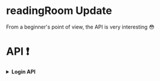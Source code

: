 # readingRoom Update

From a beginner's point of view, the API is very interesting :flushed:

# API :exclamation:

<details>
<summary><b>Login API</b></summary>
 
1. kakao-login API = Complete ☑️ <br />
@react-native-seoul/kakao-login
reference data: https://www.npmjs.com/package/@react-native-seoul/kakao-login/v/3.0.0

## Development Story :question:

As a competitive project preparation task currently underway in the "Mars" club, we recorded various processes that occurred during API learning. 👍 

At that time, there were many difficulties, such as encountering various errors and spending a long time with minor errors, but it was a good experience to practice them and get closer. 👍

## Debugging Story :exclamation:
